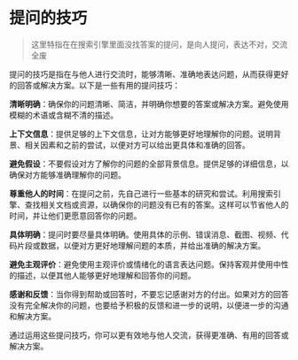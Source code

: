 # 提问的技巧

> 这里特指在在搜索引擎里面没找答案的提问，是向人提问，表达不对，交流全废


提问的技巧是指在与他人进行交流时，能够清晰、准确地表达问题，从而获得更好的回答或解决方案。以下是一些有用的提问技巧：

**清晰明确**：确保你的问题清晰、简洁，并明确你想要的答案或解决方案。避免使用模糊的术语或含糊不清的描述。

**上下文信息**：提供足够的上下文信息，让对方能够更好地理解你的问题。说明背景、相关因素和之前的尝试，以便对方可以给出更具体和准确的回答。

**避免假设**：不要假设对方了解你的问题的全部背景信息。提供足够的详细信息，以确保对方能够准确理解你的问题。

**尊重他人的时间**：在提问之前，先自己进行一些基本的研究和尝试。利用搜索引擎、查找相关文档或资源，以确保你的问题没有已有的答案。这样可以节省他人的时间，并让他们更愿意回答你的问题。

**具体明确**：提问时要尽量具体明确。使用具体的示例、错误消息、截图、视频、代码片段或数据，以便对方更好地理解问题的本质，并给出准确的解决方案。

**避免主观评价**：避免使用主观评价或情绪化的语言表达问题。保持客观并使用中性的描述，以便其他人能够更好地理解和回答你的问题。

**感谢和反馈**：当你得到帮助或回答时，不要忘记感谢对方的付出。如果对方的回答没有完全解决你的问题，也要给予积极的反馈和进一步的说明，以便进一步的沟通和解决方案。

通过运用这些提问技巧，你可以更有效地与他人交流，获得更准确、有用的回答或解决方案。
